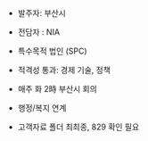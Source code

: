 + 발주자: 부산시
+ 전담자 : NIA
+ 특수목적 법인 (SPC)
+ 적격성 통과: 경제 기술, 정책
+ 매주 화 2時 부산시 회의

+ 행정/복지 연계 
+ 고객자료 폴더 최최종,  829 확인 필요